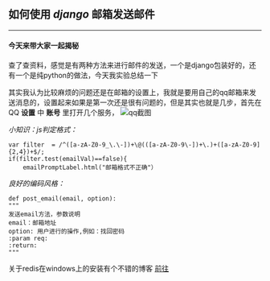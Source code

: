 ## 如何使用 *django* 邮箱发送邮件

***

####  今天来带大家一起揭秘

查了查资料，感觉是有两种方法来进行邮件的发送，一个是django包装好的，还有一个是纯python的做法，今天我实验总结一下

其实我认为比较麻烦的问题还是在邮箱的设置上，我就是要用自己的qq邮箱来发送消息的，设置起来如果是第一次还是很有问题的，但是其实也就是几步，首先在QQ **设置** 中 **账号** 里打开几个服务， ![qq截图](/website/qqmail.PNG)



*小知识：js判定格式：*

    var filter  = /^([a-zA-Z0-9_\.\-])+\@(([a-zA-Z0-9\-])+\.)+([a-zA-Z0-9]{2,4})+$/;
    if(filter.test(emailVal)==false){
        emailPromptLabel.html("邮箱格式不正确"）

*良好的编码风格：*

    def post_email(email, option):
    """
    发送email方法，参数说明
    email：邮箱地址
    option: 用户进行的操作,例如：找回密码
    :param req:
    :return:
    """

关于redis在windows上的安装有个不错的博客 [前往](http://keenwon.com/1275.html)



